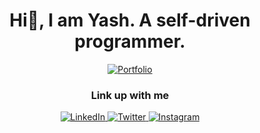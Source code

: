 <h1 align='center'>Hi👋, I am Yash. A self-driven programmer.</h1>

<div align='center'>
  <a href="https://yashtarkar.vercel.app/">
    <img alt="Portfolio" title="Portfolio" src="https://img.shields.io/badge/Y-Portfolio-red?style=for-the-badge&logoColor=white"/>
  </a>
</div>

<h3 align='center'>Link up with me</h3>

<div align='center'>
  <a href="https://www.linkedin.com/in/yash-tarkar-87b92b208/">
    <img alt="LinkedIn" title="Linkedin" src="https://img.shields.io/badge/-LinkedIn-0077b5?style=for-the-badge&logo=linkedin&logoColor=white"/>
  </a>
  <a href="https://twitter.com/BawalBilla">
    <img alt="Twitter" title="Twitter" src="https://img.shields.io/badge/Twitter-1DA1F2.svg?style=for-the-badge&logo=twitter&logoColor=white"/>
  </a>
  <a href="https://www.instagram.com/billa_fy/">
    <img alt="Instagram" title="Instagram" src="https://img.shields.io/badge/-Instagram-8a3ab9?style=for-the-badge&logoColor=white&logo=instagram"/>
  </a>
</div>
